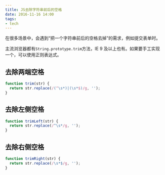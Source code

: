 ```yaml
---
title: JS去除字符串前后的空格
date: 2016-11-16 14:00
tags:
- tech
---
```


在很多场景中，会遇到“把一个字符串前后的空格去掉”的需求，例如提交表单时。

主流浏览器都有`String.prototype.trim`方法，IE 9 及以上也有。如果要手工实现一个，可以使用正则表达式。

## 去除两端空格

```javascript
function trim(str) {
  return str.replace(/(^\s*)|(\s*$)/g, '');
}
```

## 去除左侧空格

```javascript
function trimLeft(str) {
  return str.replace(/^\s*/g, '');
}
```

## 去除右侧空格

```javascript
function trimRight(str) {
  return str.replace(/\s*$/g, '');
}
```